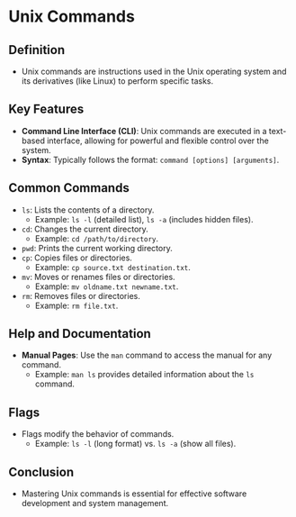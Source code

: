 # Unix Commands

## Definition
- Unix commands are instructions used in the Unix operating system and its derivatives (like Linux) to perform specific tasks.

## Key Features
- **Command Line Interface (CLI)**: Unix commands are executed in a text-based interface, allowing for powerful and flexible control over the system.
- **Syntax**: Typically follows the format: `command [options] [arguments]`.

## Common Commands
- `ls`: Lists the contents of a directory.
  - Example: `ls -l` (detailed list), `ls -a` (includes hidden files).
- `cd`: Changes the current directory.
  - Example: `cd /path/to/directory`.
- `pwd`: Prints the current working directory.
- `cp`: Copies files or directories.
  - Example: `cp source.txt destination.txt`.
- `mv`: Moves or renames files or directories.
  - Example: `mv oldname.txt newname.txt`.
- `rm`: Removes files or directories.
  - Example: `rm file.txt`.

## Help and Documentation
- **Manual Pages**: Use the `man` command to access the manual for any command.
  - Example: `man ls` provides detailed information about the `ls` command.

## Flags
- Flags modify the behavior of commands.
  - Example: `ls -l` (long format) vs. `ls -a` (show all files).

## Conclusion
- Mastering Unix commands is essential for effective software development and system management.

